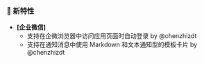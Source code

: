 ### 🎉 新特性

- **[企业微信]**
  - 支持在企微浏览器中访问应用页面时自动登录 by @chenzhizdt
  - 支持在通知消息中使用 Markdown 和文本通知型的模板卡片 by @chenzhizdt
